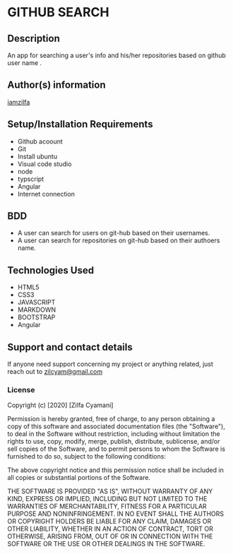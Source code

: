 # GITHUB SEARCH
## Description
An app for searching a user's info and his/her repositories based on github user name .

## Author(s) information
[iamzilfa](https://github.com/iamzilfa)

## Setup/Installation Requirements

* Github acoount
* Git
* Install ubuntu
* Visual code studio
* node 
* typscript
* Angular
* Internet connection

## BDD
* A user can search for users on git-hub based on their usernames.
* A user can search for repositories on git-hub based on their authoers name.

## Technologies Used
* HTML5
* CSS3
* JAVASCRIPT
* MARKDOWN
* BOOTSTRAP
* Angular
## Support and contact details
If anyone need support concerning my project or anything related, just reach out to zilcyam@gmail.com
 
<!-- [Here is the link](https://iamzilfa.github.io/Quotes/ "Github") -->


### License

Copyright (c) [2020] [Zilfa Cyamani]

Permission is hereby granted, free of charge, to any person obtaining a copy
of this software and associated documentation files (the "Software"), to deal
in the Software without restriction, including without limitation the rights
to use, copy, modify, merge, publish, distribute, sublicense, and/or sell
copies of the Software, and to permit persons to whom the Software is
furnished to do so, subject to the following conditions:

The above copyright notice and this permission notice shall be included in all
copies or substantial portions of the Software.

THE SOFTWARE IS PROVIDED "AS IS", WITHOUT WARRANTY OF ANY KIND, EXPRESS OR
IMPLIED, INCLUDING BUT NOT LIMITED TO THE WARRANTIES OF MERCHANTABILITY,
FITNESS FOR A PARTICULAR PURPOSE AND NONINFRINGEMENT. IN NO EVENT SHALL THE
AUTHORS OR COPYRIGHT HOLDERS BE LIABLE FOR ANY CLAIM, DAMAGES OR OTHER
LIABILITY, WHETHER IN AN ACTION OF CONTRACT, TORT OR OTHERWISE, ARISING FROM,
OUT OF OR IN CONNECTION WITH THE SOFTWARE OR THE USE OR OTHER DEALINGS IN THE
SOFTWARE.